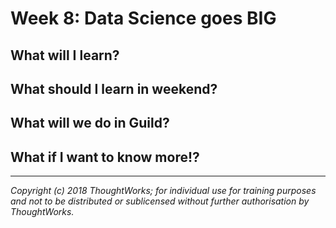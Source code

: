 # Week 8: Data Science goes BIG

## What will I learn?

## What should I learn in weekend?

## What will we do in Guild?

## What if I want to know more!?

---

*Copyright (c) 2018 ThoughtWorks; for individual use for training purposes and not to be distributed or sublicensed without further authorisation by ThoughtWorks.*


